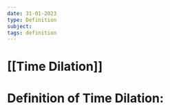 ```yaml
---
date: 31-01-2023
type: Definition
subject: 
tags: definition
---
```

# [[Time Dilation]]

# Definition of Time Dilation:



